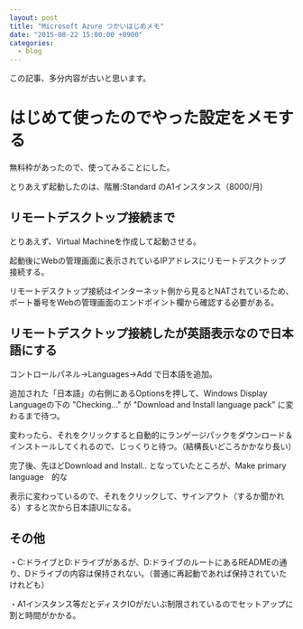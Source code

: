 ```yaml
---
layout: post
title: "Microsoft Azure つかいはじめメモ"
date: "2015-08-22 15:00:00 +0900"
categories: 
  - blog
---
```


この記事、多分内容が古いと思います。  

# はじめて使ったのでやった設定をメモする

無料枠があったので、使ってみることにした。  

とりあえず起動したのは、階層:Standard のA1インスタンス（8000/月)  

## リモートデスクトップ接続まで

とりあえず、Virtual Machineを作成して起動させる。  

起動後にWebの管理画面に表示されているIPアドレスにリモートデスクトップ接続する。  

リモートデスクトップ接続はインターネット側から見るとNATされているため、ポート番号をWebの管理画面のエンドポイント欄から確認する必要がある。  

## リモートデスクトップ接続したが英語表示なので日本語にする

コントロールパネル→Languages→Add で日本語を追加。  

追加された「日本語」の右側にあるOptionsを押して、Windows Display Languageの下の "Checking..." が "Download and Install language pack" に変わるまで待つ。  

変わったら、それをクリックすると自動的にランゲージパックをダウンロード＆インストールしてくれるので、じっくりと待つ。（結構長いどころかかなり長い）  

完了後、先ほどDownload and Install.. となっていたところが、Make primary language　的な  

表示に変わっているので、それをクリックして、サインアウト（するか聞かれる）すると次から日本語UIになる。  

## その他

・C:ドライブとD:ドライブがあるが、D:ドライブのルートにあるREADMEの通り、Dドライブの内容は保持されない。（普通に再起動であれば保持されていたけれども）  

・A1インスタンス等だとディスクIOがだいぶ制限されているのでセットアップに割と時間がかかる。  

